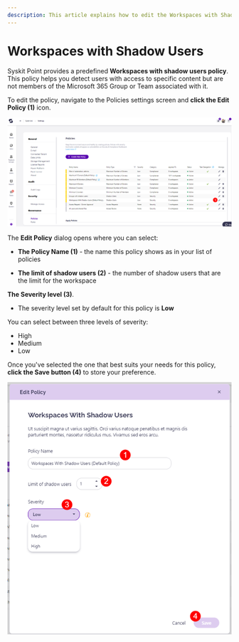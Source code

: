 ```yaml
---
description: This article explains how to edit the Workspaces with Shadow Users policy. 
---
```



# Workspaces with Shadow Users 

Syskit Point provides a predefined **Workspaces with shadow users policy**. This policy helps you detect users with access to specific content but are not members of the Microsoft 365 Group or Team associated with it. 

To edit the policy, navigate to the Policies settings screen and **click the Edit Policy (1)** icon.

![Workspaces with Shadow Users - Edit Policy](../../.gitbook/assets/workspaces-with-shadow-users-edit-policy.png)

The **Edit Policy** dialog opens where you can select: 

* **The Policy Name (1)** - the name this policy shows as in your list of policies

* **The limit of shadow users (2)** - the number of shadow users that are the limit for the workspace 

**The Severity level (3)**.
  * The severity level set by default for this policy is **Low**
  
You can select between three levels of severity: 

  * High
  * Medium
  * Low

Once you've selected the one that best suits your needs for this policy, **click the Save button (4)** to store your preference. 


![Workspaces with Shadow Users - Selection](../../.gitbook/assets/workspaces-with-shadow-users-selection.png)
